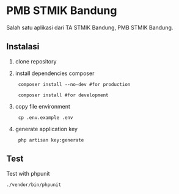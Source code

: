 # PMB STMIK Bandung
Salah satu aplikasi dari TA STMIK Bandung, PMB STMIK Bandung.

## Instalasi
1. clone repository
2. install dependencies composer

        composer install --no-dev #for production

        composer install #for development

3. copy file environment

        cp .env.example .env

4. generate application key

        php artisan key:generate

## Test
Test with phpunit

    ./vendor/bin/phpunit
